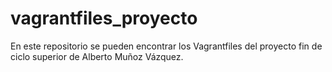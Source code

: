 # vagrantfiles_proyecto

En este repositorio se pueden encontrar los Vagrantfiles del proyecto fin de ciclo superior de Alberto Muñoz Vázquez.
